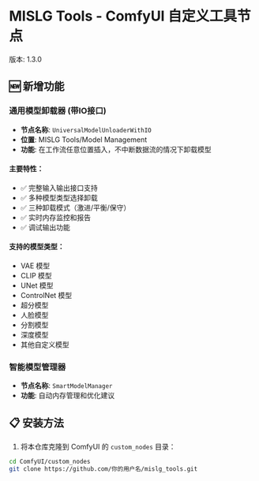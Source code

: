 # MISLG Tools - ComfyUI 自定义工具节点

版本: 1.3.0

## 🆕 新增功能

### 通用模型卸载器 (带IO接口)
- **节点名称**: `UniversalModelUnloaderWithIO`
- **位置**: MISLG Tools/Model Management
- **功能**: 在工作流任意位置插入，不中断数据流的情况下卸载模型

#### 主要特性：
- ✅ 完整输入输出接口支持
- ✅ 多种模型类型选择卸载
- ✅ 三种卸载模式（激进/平衡/保守）
- ✅ 实时内存监控和报告
- ✅ 调试输出功能

#### 支持的模型类型：
- VAE 模型
- CLIP 模型  
- UNet 模型
- ControlNet 模型
- 超分模型
- 人脸模型
- 分割模型
- 深度模型
- 其他自定义模型

### 智能模型管理器
- **节点名称**: `SmartModelManager`
- **功能**: 自动内存管理和优化建议

## 📋 安装方法

1. 将本仓库克隆到 ComfyUI 的 `custom_nodes` 目录：
```bash
cd ComfyUI/custom_nodes
git clone https://github.com/你的用户名/mislg_tools.git